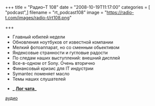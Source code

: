 +++
title = "Радио–Т 108"
date = "2008-10-19T11:17:00"
categories = [ "podcast",]
filename = "rt_podcast108"
image = "https://radio-t.com/images/radio-t/rt108.png"

+++

- Главный юбилей недели
- Обновления ноутбуков от известной компании
- Мелкий фотоаппарат, но со сменным обьективом
- Яндексовые странности и гугловые радости
- По следам наших выступлений: внешний дисплей
- Все-в-одном от Sony. Очень вторично
- Финансовый кризис для IT индустрии
- Symantec поменяет масло
- Темы наших слушателей

* **_ [Лог чата](http://chat.radio-t.com/logs/radio-t-108.html)_**

[аудио](http://cdn.radio-t.com/rt_podcast108.mp3)
<audio src="http://cdn.radio-t.com/rt_podcast108.mp3" preload="none"></audio>
